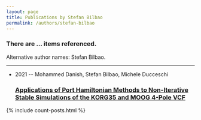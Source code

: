 ```yaml
---
layout: page
title: Publications by Stefan Bilbao
permalink: /authors/stefan-bilbao
---
```


<h3 id="number-posts">There are ... items referenced.</h3>
<p id='info-authors'>Alternative author names: Stefan Bilbao.</p>
<hr />
<ul class="post-list">
<li><span class='post-meta'>2021 -- Mohammed Danish, Stefan Bilbao, Michele Ducceschi</span><h3><a class='post-link' href="{{ site.baseurl }}/applications-of-port-hamiltonian-methods-to-non-iterative-stable-simulations-of-the-korg35-and-moog-4-pole-vcf">Applications of Port Hamiltonian Methods to Non-Iterative Stable Simulations of the KORG35 and MOOG 4-Pole VCF</a></h3></li>

</ul>
{% include count-posts.html %}
